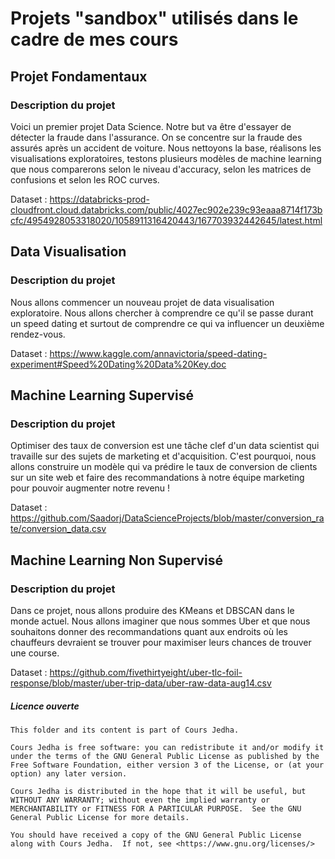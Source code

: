 # Projets "sandbox" utilisés dans le cadre de mes cours

## Projet Fondamentaux

### Description du projet

Voici un premier projet Data Science. Notre but va être d'essayer de détecter la fraude dans l'assurance. On se concentre sur la fraude des assurés après un accident de voiture. Nous nettoyons la base, réalisons les visualisations exploratoires, testons plusieurs modèles de machine learning que nous comparerons selon le niveau d'accuracy, selon les matrices de confusions et selon les ROC curves. 

Dataset : https://databricks-prod-cloudfront.cloud.databricks.com/public/4027ec902e239c93eaaa8714f173bcfc/4954928053318020/1058911316420443/167703932442645/latest.html

## Data Visualisation 

### Description du projet

Nous allons commencer un nouveau projet de data visualisation exploratoire. Nous allons chercher à comprendre ce qu'il se passe durant un speed dating et surtout de comprendre ce qui va influencer un deuxième rendez-vous.

Dataset : https://www.kaggle.com/annavictoria/speed-dating-experiment#Speed%20Dating%20Data%20Key.doc

## Machine Learning Supervisé

### Description du projet

Optimiser des taux de conversion est une tâche clef d'un data scientist qui travaille sur des sujets de marketing et d'acquisition. C'est pourquoi, nous allons construire un modèle qui va prédire le taux de conversion de clients sur un site web et faire des recommandations à notre équipe marketing pour pouvoir augmenter notre revenu ! 

Dataset : https://github.com/Saadorj/DataScienceProjects/blob/master/conversion_rate/conversion_data.csv

## Machine Learning Non Supervisé 

### Description du projet

Dans ce projet, nous allons produire des KMeans et DBSCAN dans le monde actuel. Nous allons imaginer que nous sommes Uber et que nous souhaitons donner des recommandations quant aux endroits où les chauffeurs devraient se trouver pour maximiser leurs chances de trouver une course. 

Dataset : https://github.com/fivethirtyeight/uber-tlc-foil-response/blob/master/uber-trip-data/uber-raw-data-aug14.csv




##### Licence ouverte

    This folder and its content is part of Cours Jedha.

    Cours Jedha is free software: you can redistribute it and/or modify it under the terms of the GNU General Public License as published by the Free Software Foundation, either version 3 of the License, or (at your option) any later version.

    Cours Jedha is distributed in the hope that it will be useful, but WITHOUT ANY WARRANTY; without even the implied warranty or MERCHANTABILITY or FITNESS FOR A PARTICULAR PURPOSE.  See the GNU General Public License for more details.

    You should have received a copy of the GNU General Public License along with Cours Jedha.  If not, see <https://www.gnu.org/licenses/>
